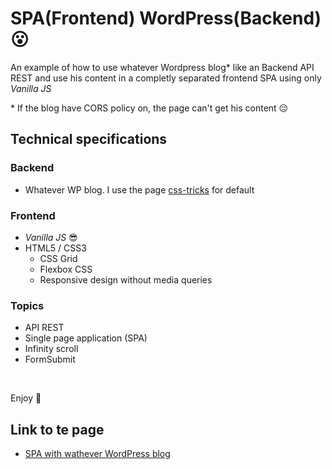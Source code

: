 # SPA(Frontend) WordPress(Backend) 😮

An example of how to use whatever Wordpress blog* like an Backend API REST and use his content in a completly separated frontend SPA using only _Vanilla JS_

 \* If the blog have CORS policy on, the page can't get his content 😔
<br>

## Technical specifications

### Backend

- Whatever WP blog. I use the page [css-tricks][1] for default

### Frontend

- *Vanilla JS*  😎
- HTML5 / CSS3
    - CSS Grid
    - Flexbox CSS
    - Responsive design without media queries

### Topics

- API REST
- Single page application (SPA)
- Infinity scroll
- FormSubmit

<br>

Enjoy 💙

## Link to te page

- [SPA with wathever WordPress blog][2]

[1]: https://css-tricks.com/

[2]: https://danielwuachin.github.io/SPA-Wordpress/
